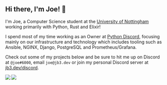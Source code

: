 ## Hi there, I'm Joe! 👋

I'm Joe, a Computer Science student at the [University of Nottingham](https://cs.nott.ac.uk) working primarily with Python, Rust and Elixir!

I spend most of my time working as an Owner at [Python Discord](https://pythondiscord.com/), focusing mainly on our infrastructure and technology which includes tooling such as Ansible, NGINX, Django, PostgreSQL and Prometheus/Grafana.

Check out some of my projects below and be sure to hit me up on Discord at `@joe#6000`, email `joe@jb3.dev` or join my personal Discord server at [jb3.dev/discord](https://jb3.dev/discord).

<img align="left" src="https://github-readme-stats.vercel.app/api?username=jb3&count_private=true&line_height=21&show_icons=true&hide_border=true&theme=dracula"/>
<img align="left" src="https://github-readme-stats.vercel.app/api/top-langs/?username=jb3&layout=compact&card_width=250&hide_border=true&theme=dracula"/>
